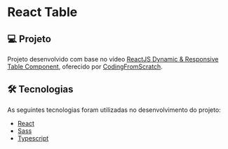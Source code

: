 # React Table

## 💻 Projeto

Projeto desenvolvido com base no vídeo [ReactJS Dynamic & Responsive Table Component][video], oferecido por [CodingFromScratch][channel].

## 🛠 Tecnologias

As seguintes tecnologias foram utilizadas no desenvolvimento do projeto:

- [React][react]
- [Sass][sass]
- [Typescript][typescript]

[channel]: https://www.youtube.com/channel/UCS2UjgEPEybOx1toY7aKRJg
[react]: https://reactjs.org/
[sass]: https://sass-lang.com/
[typescript]: https://www.typescriptlang.org/
[video]: https://www.youtube.com/watch?v=p1CFRiif7I0
